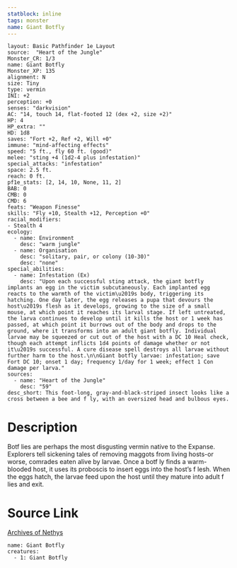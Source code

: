 ```yaml
---
statblock: inline
tags: monster
name: Giant Botfly
---
```

```statblock
layout: Basic Pathfinder 1e Layout
source:  "Heart of the Jungle"
Monster_CR: 1/3
name: Giant Botfly
Monster_XP: 135
alignment: N
size: Tiny
type: vermin
INI: +2
perception: +0
senses: "darkvision"
AC: "14, touch 14, flat-footed 12 (dex +2, size +2)"
HP: 4
HP_extra: ""
HD: 1d8
saves: "Fort +2, Ref +2, Will +0"
immune: "mind-affecting effects"
speed: "5 ft., fly 60 ft. (good)"
melee: "sting +4 (1d2-4 plus infestation)"
special_attacks: "infestation"
space: 2.5 ft.
reach: 0 ft.
pf1e_stats: [2, 14, 10, None, 11, 2]
BAB: 0
CMB: 0
CMD: 6
feats: "Weapon Finesse"
skills: "Fly +10, Stealth +12, Perception +0"
racial_modifiers:
- Stealth 4
ecology:
  - name: Environment
    desc: "warm jungle"
  - name: Organisation
    desc: "solitary, pair, or colony (10-30)"
    desc: "none"
special_abilities:
  - name: Infestation (Ex)
    desc: "Upon each successful sting attack, the giant botfly implants an egg in the victim subcutaneously. Each implanted egg reacts to the warmth of the victim\u2019s body, triggering its hatching. One day later, the egg releases a pupa that devours the host\u2019s flesh as it develops, growing to the size of a small mouse, at which point it reaches its larval stage. If left untreated, the larva continues to develop until it kills the host or 1 week has passed, at which point it burrows out of the body and drops to the ground, where it transforms into an adult giant botfly. Individual larvae may be squeezed or cut out of the host with a DC 10 Heal check, though each attempt inflicts 1d4 points of damage whether or not it\u2019s successful. A cure disease spell destroys all larvae without further harm to the host.\n\nGiant botfly larvae: infestation; save Fort DC 10; onset 1 day; frequency 1/day for 1 week; effect 1 Con damage per larva."
sources:
  - name: "Heart of the Jungle"
    desc: "59"
desc_short: This foot-long, gray-and-black-striped insect looks like a cross between a bee and f ly, with an oversized head and bulbous eyes.
```
# Description
Botf lies are perhaps the most disgusting vermin native to the Expanse. Explorers tell sickening tales of removing maggots from living hosts-or worse, comrades eaten alive by larvae. Once a botf ly finds a warm-blooded host, it uses its proboscis to insert eggs into the host’s f lesh. When the eggs hatch, the larvae feed upon the host until they mature into adult f lies and exit.
# Source Link
[Archives of Nethys](https://aonprd.com/MonsterDisplay.aspx?ItemName=Giant%20Botfly)
```encounter-table
name: Giant Botfly
creatures:
  - 1: Giant Botfly
```
